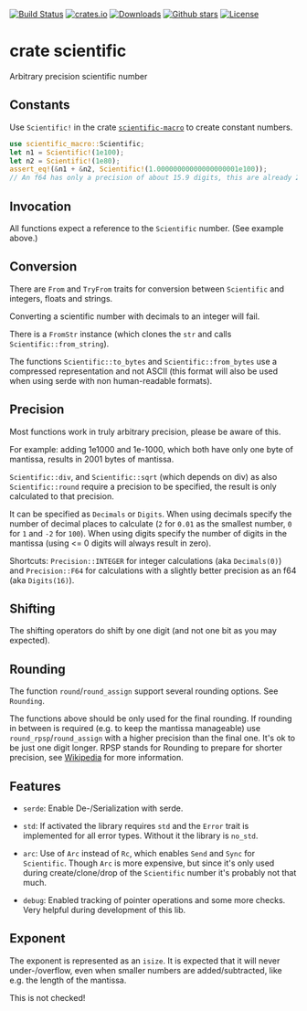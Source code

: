 [![Build Status](https://github.com/alexkazik/scientific/workflows/CI/badge.svg?branch=master&event=push)](https://github.com/alexkazik/scientific/actions?query=workflow%3ACI+branch%3Amaster+event%3Apush)
[![crates.io](https://img.shields.io/crates/v/scientific.svg)](https://crates.io/crates/scientific)
[![Downloads](https://img.shields.io/crates/d/scientific.svg)](https://crates.io/crates/scientific)
[![Github stars](https://img.shields.io/github/stars/alexkazik/scientific.svg?logo=github)](https://github.com/alexkazik/scientific/stargazers)
[![License](https://img.shields.io/crates/l/scientific.svg)](./LICENSE)

# crate scientific

<!-- cargo-rdme start -->

Arbitrary precision scientific number

## Constants

Use `Scientific!` in the crate [`scientific-macro`](https://docs.rs/scientific-macro) to create constant numbers.

```rust
use scientific_macro::Scientific;
let n1 = Scientific!(1e100);
let n2 = Scientific!(1e80);
assert_eq!(&n1 + &n2, Scientific!(1.00000000000000000001e100));
// An f64 has only a precision of about 15.9 digits, this are already 21.
```

## Invocation

All functions expect a reference to the `Scientific` number. (See example above.)

## Conversion

There are `From` and `TryFrom` traits for conversion between `Scientific` and integers, floats and strings.

Converting a scientific number with decimals to an integer will fail.

There is a `FromStr` instance (which clones the `str` and calls `Scientific::from_string`).

The functions `Scientific::to_bytes` and `Scientific::from_bytes` use a compressed representation and not ASCII
(this format will also be used when using serde with non human-readable formats).

## Precision

Most functions work in truly arbitrary precision, please be aware of this.

For example: adding 1e1000 and 1e-1000, which both have only one byte of mantissa, results in 2001 bytes of mantissa.

`Scientific::div`, and `Scientific::sqrt` (which depends on div) as also `Scientific::round` require
a precision to be specified, the result is only calculated to that precision.

It can be specified as `Decimals` or `Digits`. When using decimals specify the number of decimal places to
calculate (`2` for `0.01` as the smallest number, `0` for `1` and `-2` for `100`). When using digits specify
the number of digits in the mantissa (using <= 0 digits will always result in zero).

Shortcuts: `Precision::INTEGER` for integer calculations (aka `Decimals(0)`) and `Precision::F64` for
calculations with a slightly better precision as an f64 (aka `Digits(16)`).

## Shifting

The shifting operators do shift by one digit (and not one bit as you may expected).

## Rounding

The function `round`/`round_assign` support several rounding options. See `Rounding`.

The functions above should be only used for the final rounding. If rounding in between is required (e.g. to keep the mantissa manageable) use
`round_rpsp`/`round_assign` with a higher precision than the final one. It's ok to be just one digit longer.
RPSP stands for Rounding to prepare for shorter precision, see [Wikipedia](https://en.wikipedia.org/wiki/Rounding#Rounding_to_prepare_for_shorter_precision) for more information.

## Features

- `serde`: Enable De-/Serialization with serde.

- `std`: If activated the library requires `std` and the `Error` trait is implemented for all error types.
  Without it the library is `no_std`.

- `arc`: Use of `Arc` instead of `Rc`, which enables `Send` and `Sync` for `Scientific`.
  Though `Arc` is more expensive, but since it's only used during create/clone/drop of
  the `Scientific` number it's probably not that much.

- `debug`: Enabled tracking of pointer operations and some more checks. Very helpful during development
  of this lib.

## Exponent

The exponent is represented as an `isize`. It is expected that it will never under-/overflow,
even when smaller numbers are added/subtracted, like e.g. the length of the mantissa.

This is not checked!

<!-- cargo-rdme end -->
